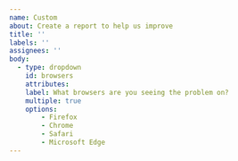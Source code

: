 ```yaml
---
name: Custom
about: Create a report to help us improve
title: ''
labels: ''
assignees: ''
body:
  - type: dropdown
    id: browsers
    attributes:
    label: What browsers are you seeing the problem on?
    multiple: true
    options:
        - Firefox
        - Chrome
        - Safari
        - Microsoft Edge
---
```

